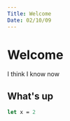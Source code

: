 ```yaml
---
Title: Welcome
Date: 02/10/09
---
```


# Welcome

I think I know now

## What's up

```fsharp
let x = 2
```
